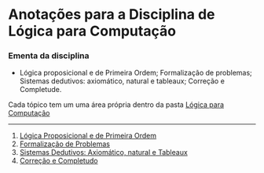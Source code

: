 # Anotações para a Disciplina de Lógica para Computação 
### Ementa da disciplina 
* Lógica proposicional e de Primeira Ordem; Formalização de problemas; Sistemas dedutivos: axiomático, natural e tableaux; Correção e Completude.

Cada tópico tem um uma área própria dentro da pasta [Lógica para Computação](https://github.com/artur-sres/Faculdade/blob/main/Lógica%20para%20Computação)
*** 
 
1. [Lógica Proposicional e de Primeira Ordem]()
2. [Formalização de Problemas ]()
3. [Sistemas Dedutivos: Axiomático, natural e Tableaux]()
4. [Correção e Completudo]() 
